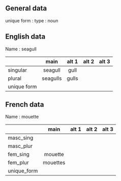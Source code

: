 ## General data

unique form :
type : noun

## English data

Name : seagull

|             |   main   | alt 1 | alt 2 | alt 3 |
| :---------- | :------: | :---: | :---: | ----- |
| singular    | seagull  | gull  |       |       |
| plural      | seagulls | gulls |       |       |
| unique form |          |       |       |       |

## French data

Name : mouette

|             |   main   | alt 1 | alt 2 | alt 3 |
| :---------- | :------: | :---: | :---: | :---: |
| masc_sing   |          |       |       |       |
| masc_plur   |          |       |       |       |
| fem_sing    | mouette  |       |       |       |
| fem_plur    | mouettes |       |       |       |
| unique_form |          |       |       |       |


